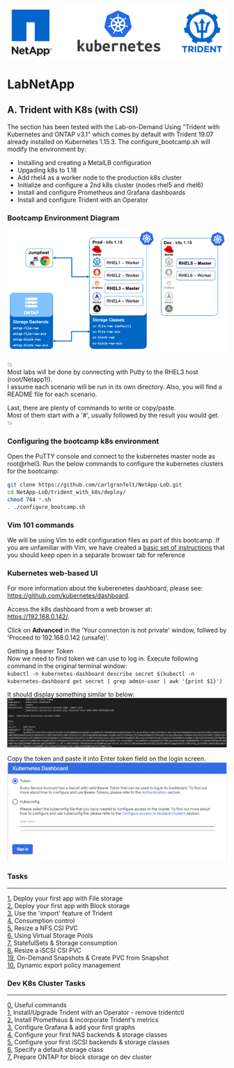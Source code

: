 <p align="center"><img src="images/k8s-header.png"></p>

# LabNetApp

## A. Trident with K8s (with CSI)

The section has been tested with the Lab-on-Demand Using "Trident with Kubernetes and ONTAP v3.1" which comes by default with Trident 19.07 already installed on Kubernetes 1.15.3. The configure_bootcamp.sh will modify the environment by:

- Installing and creating a MetalLB configuration
- Upgading k8s to 1.18
- Add rhel4 as a worker node to the production k8s cluster
- Initialize and configure a 2nd k8s cluster (nodes rhel5 and rhel6)
- Install and configure Prometheus and Grafana dashboards
- Install and configure Trident with an Operator

### Bootcamp Environment Diagram

<p align="center"><img src="images/lab-diagram.png"></p>

:boom:  
Most labs will be done by connecting with Putty to the RHEL3 host (root/Netapp1!).  
I assume each scenario will be run in its own directory. Also, you will find a README file for each scenario.  

Last, there are plenty of commands to write or copy/paste.  
Most of them start with a '#', usually followed by the result you would get.  
:boom:  

### Configuring the bootcamp k8s environment

Open the PuTTY console and connect to the kubernetes master node as root@rhel3. Run the below commands to configure the kubernetes clusters for the bootcamp:  

```bash
git clone https://github.com/carlgranfelt/NetApp-LoD.git  
cd NetApp-LoD/trident_with_k8s/deploy/  
chmod 744 *.sh  
. ./configure_bootcamp.sh
```

### Vim 101 commands

We will be using Vim to edit configuration files as part of this bootcamp.  If you are unfamiliar with Vim, we have created a [basic set of instructions](tasks/vim/README.md) that you should keep open in a separate browser tab for reference

### Kubernetes web-based UI

For more information about the kuberenetes dashboard, please see:  
<https://github.com/kubernetes/dashboard>.

Access the k8s dashboard from a web browser at:  
<https://192.168.0.142/>.  

Click on **Advanced** in the 'Your connecton is not private' window, follwed by 'Proceed to 192.168.0.142 (unsafe)'.

Getting a Bearer Token  
Now we need to find token we can use to log in. Execute following command in the original terminal window:  
`kubectl -n kubernetes-dashboard describe secret $(kubectl -n kubernetes-dashboard get secret | grep admin-user | awk '{print $1}')`

It should display something similar to below:
![Admin user token](images/dashboard-token.jpg "Admin user token")

Copy the token and paste it into Enter token field on the login screen.
![Kubernetes Dashboard Sign in](images/dashboard-sign-in.jpg "Kubernetes Dashboard Sign in")

### Tasks

---------

[1.](trident_with_k8s/tasks/file_app) Deploy your first app with File storage  
[2.](trident_with_k8s/tasks/block_app) Deploy your first app with Block storage  
[3.](trident_with_k8s/tasks/pv_import) Use the 'import' feature of Trident  
[4.](trident_with_k8s/tasks/quotas) Consumption control  
[5.](trident_with_k8s/tasks/file_resize) Resize a NFS CSI PVC  
[6.](trident_with_k8s/tasks/storage_pools) Using Virtual Storage Pools  
[7.](trident_with_k8s/tasks/statefulsets) StatefulSets & Storage consumption  
[8.](trident_with_k8s/tasks/resize_block) Resize a iSCSI CSI PVC  
[19.](trident_with_k8s/tasks/snapshots_clones) On-Demand Snapshots & Create PVC from Snapshot  
[10.](trident_with_k8s/tasks/dynamic_exports) Dynamic export policy management  

### Dev K8s Cluster Tasks

---------
[0.](trident_with_k8s/tasks/useful_commands) Useful commands  
[1.](trident_with_k8s/tasks/install_trident) Install/Upgrade Trident with an Operator - remove tridentctl  
[2.](trident_with_k8s/tasks/config_prometheus) Install Prometheus & incorporate Trident's metrics  
[3.](trident_with_k8s/tasks/config_grafana) Configure Grafana & add your first graphs  
[4.](trident_with_k8s/tasks/config_file) Configure your first NAS backends & storage classes  
[5.](trident_with_k8s/tasks/config_block) Configure your first iSCSI backends & storage classes  
[6.](trident_with_k8s/tasks/default_sc) Specify a default storage class  
[7.](trident_with_k8s/tasks/ontap_block) Prepare ONTAP for block storage on dev cluster  
